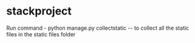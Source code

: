 # stackproject
Run command - python manage.py collectstatic -- to collect all the static files in the static files folder


